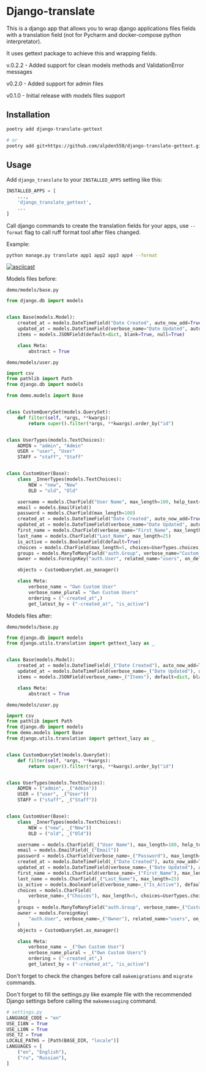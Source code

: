 # Django-translate

This is a django app that allows you to wrap django applications files fields with a translation field (not for Pycharm and docker-compose python interpretator).

It uses gettext package to achieve this and wrapping fields.

v.0.2.2 - Added support for clean models methods and ValidationError messages

v0.2.0 - Added support for admin files

v0.1.0 - Initial release with models files support


## Installation

```bash
poetry add django-translate-gettext

# or
poetry add git+https://github.com/alpden550/django-translate-gettext.git
```

## Usage

Add `django_translate` to your `INSTALLED_APPS` setting like this:

```python
INSTALLED_APPS = [
    ...,
    'django_translate_gettext',
    ...
]
```

Call django commands to create the translation fields for your apps, use `--format` flag to call ruff format tool after files changed.

Example:

```bash
python manage.py translate app1 app2 app3 app4 --format
```

[![asciicast](https://asciinema.org/a/K7TWvXujFr65D4hq0yiYRaXEV.svg)](https://asciinema.org/a/K7TWvXujFr65D4hq0yiYRaXEV)

Models files before:

`demo/models/base.py`
```python
from django.db import models


class Base(models.Model):
    created_at = models.DateTimeField("Date Created", auto_now_add=True)
    updated_at = models.DateTimeField(verbose_name="Date Updated", auto_now=True)
    items = models.JSONField(default=dict, blank=True, null=True)

    class Meta:
        abstract = True
```

`demo/models/user.py`
```python
import csv
from pathlib import Path
from django.db import models

from demo.models import Base


class CustomQuerySet(models.QuerySet):
    def filter(self, *args, **kwargs):
        return super().filter(*args, **kwargs).order_by("id")


class UserTypes(models.TextChoices):
    ADMIN = "admin", "Admin"
    USER = "user", "User"
    STAFF = "staff", "Staff"


class CustomUser(Base):
    class _InnerTypes(models.TextChoices):
        NEW = "new", "New"
        OLD = "old", "Old"

    username = models.CharField("User Name", max_length=100, help_text="This is the help text")
    email = models.EmailField()
    password = models.CharField(max_length=100)
    created_at = models.DateTimeField("Date Created", auto_now_add=True)
    updated_at = models.DateTimeField(verbose_name="Date Updated", auto_now=True)
    first_name = models.CharField(verbose_name="First_Name", max_length=25)
    last_name = models.CharField("Last_Name", max_length=25)
    is_active = models.BooleanField(default=True)
    choices = models.CharField(max_length=5, choices=UserTypes.choices, default=UserTypes.USER)
    groups = models.ManyToManyField("auth.Group", verbose_name="Custom Groups", blank=True)
    owner = models.ForeignKey("auth.User", related_name="users", on_delete=models.CASCADE, blank=True, null=True)

    objects = CustomQuerySet.as_manager()

    class Meta:
        verbose_name = "Own Custom User"
        verbose_name_plural = "Own Custom Users"
        ordering = ("-created_at",)
        get_latest_by = ("-created_at", "is_active")
```

Models files after:

`demo/models/base.py`
```python
from django.db import models
from django.utils.translation import gettext_lazy as _


class Base(models.Model):
    created_at = models.DateTimeField(_("Date Created"), auto_now_add=True)
    updated_at = models.DateTimeField(verbose_name=_("Date Updated"), auto_now=True)
    items = models.JSONField(verbose_name=_("Items"), default=dict, blank=True, null=True)

    class Meta:
        abstract = True
```

`demo/models/user.py`
```python
import csv
from pathlib import Path
from django.db import models
from demo.models import Base
from django.utils.translation import gettext_lazy as _


class CustomQuerySet(models.QuerySet):
    def filter(self, *args, **kwargs):
        return super().filter(*args, **kwargs).order_by("id")


class UserTypes(models.TextChoices):
    ADMIN = ("admin", _("Admin"))
    USER = ("user", _("User"))
    STAFF = ("staff", _("Staff"))


class CustomUser(Base):
    class _InnerTypes(models.TextChoices):
        NEW = ("new", _("New"))
        OLD = ("old", _("Old"))

    username = models.CharField(_("User Name"), max_length=100, help_text=_("This is the help text"))
    email = models.EmailField(_("Email"))
    password = models.CharField(verbose_name=_("Password"), max_length=100)
    created_at = models.DateTimeField(_("Date Created"), auto_now_add=True)
    updated_at = models.DateTimeField(verbose_name=_("Date Updated"), auto_now=True)
    first_name = models.CharField(verbose_name=_("First_Name"), max_length=25)
    last_name = models.CharField(_("Last_Name"), max_length=25)
    is_active = models.BooleanField(verbose_name=_("Is_Active"), default=True)
    choices = models.CharField(
        verbose_name=_("Choices"), max_length=5, choices=UserTypes.choices, default=UserTypes.USER
    )
    groups = models.ManyToManyField("auth.Group", verbose_name=_("Custom Groups"), blank=True)
    owner = models.ForeignKey(
        "auth.User", verbose_name=_("Owner"), related_name="users", on_delete=models.CASCADE, blank=True, null=True
    )
    objects = CustomQuerySet.as_manager()

    class Meta:
        verbose_name = _("Own Custom User")
        verbose_name_plural = _("Own Custom Users")
        ordering = ("-created_at",)
        get_latest_by = ("-created_at", "is_active")
```

Don't forget to check the changes before call `makemigrations` and `migrate` commands.

Don't forget to fill the settings.py like example file with the recommended Django settings before calling the `makemessaging` command.

```python
# settings.py
LANGUAGE_CODE = "en"
USE_I18N = True
USE_L10N = True
USE_TZ = True
LOCALE_PATHS = [Path(BASE_DIR, "locale")]
LANGUAGES = [
    ("en", "English"),
    ("ru", "Russian"),
]
```
